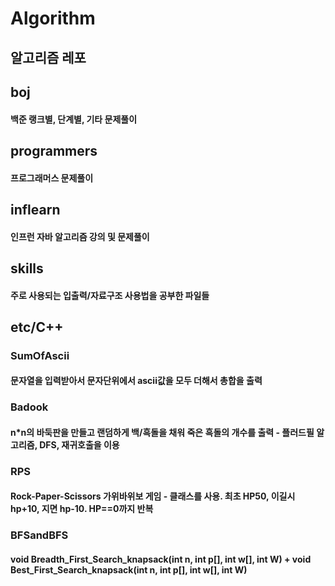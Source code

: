 # Algorithm
알고리즘 레포
---

## boj
#### 백준 랭크별, 단계별, 기타 문제풀이

## programmers
#### 프로그래머스 문제풀이

## inflearn
#### 인프런 자바 알고리즘 강의 및 문제풀이

## skills
#### 주로 사용되는 입출력/자료구조 사용법을 공부한 파일들 

## etc/C++
### SumOfAscii
#### 문자열을 입력받아서 문자단위에서 ascii값을 모두 더해서 총합을 출력
### Badook
#### n*n의 바둑판을 만들고 랜덤하게 백/흑돌을 채워 죽은 흑돌의 개수를 출력 - 플러드필 알고리즘, DFS, 재귀호출을 이용
### RPS
#### Rock-Paper-Scissors 가위바위보 게임 - 클래스를 사용. 최초 HP50, 이길시 hp+10, 지면 hp-10. HP==0까지 반복
### BFSandBFS
#### void Breadth_First_Search_knapsack(int n, int p[], int w[], int W) + void Best_First_Search_knapsack(int n, int p[], int w[], int W)